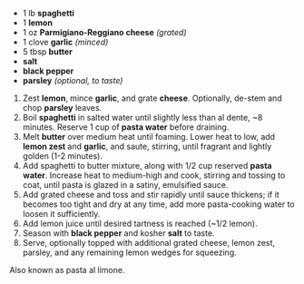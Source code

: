 - 1 lb **spaghetti**
- 1 **lemon**
- 1 oz **Parmigiano-Reggiano cheese** *(grated)*
- 1 clove **garlic** *(minced)*
- 5 tbsp **butter**
- **salt**
- **black pepper**
- **parsley** *(optional, to taste)*

1. Zest **lemon**, mince **garlic**, and grate **cheese**. Optionally, de-stem and chop **parsley** leaves.
1. Boil **spaghetti** in salted water until slightly less than al dente, ~8 minutes. Reserve 1 cup of **pasta water** before draining.
1. Melt **butter** over medium heat until foaming. Lower heat to low, add **lemon zest** and **garlic**, and saute, stirring, until fragrant and lightly golden (1-2 minutes).
1. Add spaghetti to butter mixture, along with 1/2 cup reserved **pasta water**. Increase heat to medium-high and cook, stirring and tossing to coat, until pasta is glazed in a satiny, emulsified sauce. 
1. Add grated cheese and toss and stir rapidly until sauce thickens; if it becomes too tight and dry at any time, add more pasta-cooking water to loosen it sufficiently. 
1. Add lemon juice until desired tartness is reached (~1/2 lemon).
1. Season with **black pepper** and kosher **salt** to taste.
1. Serve, optionally topped with additional grated cheese, lemon zest, parsley, and any remaining lemon wedges for squeezing.

Also known as pasta al limone.
